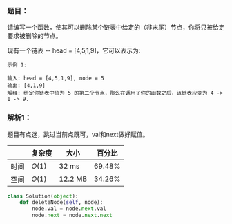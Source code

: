 ### 题目：
请编写一个函数，使其可以删除某个链表中给定的（非末尾）节点，你将只被给定要求被删除的节点。

现有一个链表 -- head = [4,5,1,9]，它可以表示为:

```
示例 1:

输入: head = [4,5,1,9], node = 5
输出: [4,1,9]
解释: 给定你链表中值为 5 的第二个节点，那么在调用了你的函数之后，该链表应变为 4 -> 1 -> 9.
```

### 解析1：
题目有点迷，跳过当前点既可，val和next做好赋值。

|  |复杂度|大小|百分比|
|--|--|--|--|
|时间|$O(1)$|32 ms|69.48%|
|空间|$O(1)$|12.2 MB|34.26%|

```python
class Solution(object):
    def deleteNode(self, node):
        node.val = node.next.val
        node.next = node.next.next
```